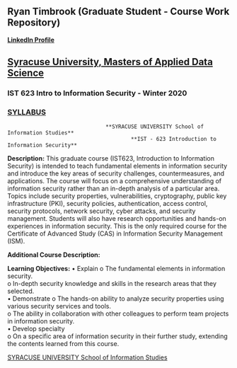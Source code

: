 ## Ryan Timbrook (Graduate Student - Course Work Repository)
**[LinkedIn Profile](https://www.linkedin.com/in/ryantimbrook/)**

## [Syracuse University, Masters of Applied Data Science](https://ischool.syr.edu/academics/graduate/masters-degrees/ms-in-applied-data-science/)

### IST 623 Intro to Information Security - Winter 2020
### [SYLLABUS](./IST_623_Syllabus.pdf)

                                   **SYRACUSE UNIVERSITY School of Information Studies**
                                           **IST - 623 Introduction to Information Security**     

**Description:** 
This graduate course (IST623, Introduction to Information Security) is intended to teach fundamental elements in information security and introduce the key areas of security challenges, countermeasures, and applications. The course will focus on a comprehensive understanding of information security rather than an in-depth analysis of a particular area. Topics include security properties, vulnerabilities, cryptography, public key infrastructure (PKI), security policies, authentication, access control, security protocols, network security, cyber attacks, and security management. Students will also have research opportunities and hands-on experiences in information security. This is the only required course for the Certificate of Advanced Study (CAS) in Information Security Management (ISM). 
<br>

**Additional Course Description:** 


**Learning Objectives:** 
• Explain o The fundamental elements in information security. <br>
	o In-depth security knowledge and skills in the research areas that they selected. <br>
• Demonstrate o The hands-on ability to analyze security properties using various security services and tools. <br>
	o The ability in collaboration with other colleagues to perform team projects in information security. <br>
• Develop specialty <br>
	o On a specific area of information security in their further study, extending the contents learned from this course. <br>




[SYRACUSE UNIVERSITY School of Information Studies](https://ischool.syr.edu/)


